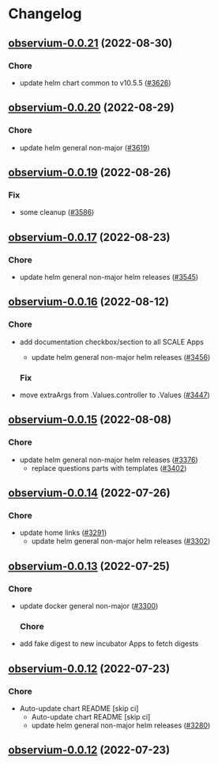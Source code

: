 # Changelog



## [observium-0.0.21](https://github.com/truecharts/charts/compare/observium-0.0.20...observium-0.0.21) (2022-08-30)

### Chore

- update helm chart common to v10.5.5 ([#3626](https://github.com/truecharts/charts/issues/3626))




## [observium-0.0.20](https://github.com/truecharts/charts/compare/observium-0.0.19...observium-0.0.20) (2022-08-29)

### Chore

- update helm general non-major ([#3619](https://github.com/truecharts/charts/issues/3619))




## [observium-0.0.19](https://github.com/truecharts/charts/compare/observium-0.0.17...observium-0.0.19) (2022-08-26)

### Fix

- some cleanup ([#3586](https://github.com/truecharts/charts/issues/3586))




## [observium-0.0.17](https://github.com/truecharts/charts/compare/observium-0.0.16...observium-0.0.17) (2022-08-23)

### Chore

- update helm general non-major helm releases ([#3545](https://github.com/truecharts/charts/issues/3545))




## [observium-0.0.16](https://github.com/truecharts/charts/compare/observium-0.0.15...observium-0.0.16) (2022-08-12)

### Chore

- add documentation checkbox/section to all SCALE Apps
  - update helm general non-major helm releases ([#3456](https://github.com/truecharts/charts/issues/3456))

  ### Fix

- move extraArgs from .Values.controller to .Values ([#3447](https://github.com/truecharts/charts/issues/3447))




## [observium-0.0.15](https://github.com/truecharts/charts/compare/observium-0.0.14...observium-0.0.15) (2022-08-08)

### Chore

- update helm general non-major helm releases ([#3376](https://github.com/truecharts/charts/issues/3376))
  - replace questions parts with templates ([#3402](https://github.com/truecharts/charts/issues/3402))




## [observium-0.0.14](https://github.com/truecharts/apps/compare/observium-0.0.13...observium-0.0.14) (2022-07-26)

### Chore

- update home links ([#3291](https://github.com/truecharts/apps/issues/3291))
  - update helm general non-major helm releases ([#3302](https://github.com/truecharts/apps/issues/3302))




## [observium-0.0.13](https://github.com/truecharts/apps/compare/observium-0.0.12...observium-0.0.13) (2022-07-25)

### Chore

- update docker general non-major ([#3300](https://github.com/truecharts/apps/issues/3300))

  ### Chore

- add fake digest to new incubator Apps to fetch digests




## [observium-0.0.12](https://github.com/truecharts/apps/compare/observium-0.0.11...observium-0.0.12) (2022-07-23)

### Chore

- Auto-update chart README [skip ci]
  - Auto-update chart README [skip ci]
  - update helm general non-major helm releases ([#3280](https://github.com/truecharts/apps/issues/3280))




## [observium-0.0.12](https://github.com/truecharts/apps/compare/observium-0.0.11...observium-0.0.12) (2022-07-23)
